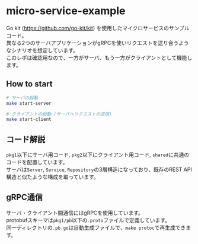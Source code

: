# micro-service-example

Go kit (https://github.com/go-kit/kit) を使用したマイクロサービスのサンプルコード。  
異なる2つのサーバアプリケーションがgRPCを使いリクエストを送り合うようなシナリオを想定しています。  
このレポは確認用なので、一方がサーバ、もう一方がクライアントとして機能します。

## How to start

```bash
# サーバの起動
make start-server

# クライアントの起動 (サーバへリクエストの送信)
make start-client
```

## コード解説

`pkg1`以下にサーバ用コード, `pkg2`以下にクライアント用コード, `shared`に共通のコードを配置しています。  
サーバは`Server`, `Service`, `Repository`の3層構造になっており、既存のREST API構造と似たような構成を取っています。

## gRPC通信
サーバ・クライアント間通信にはgRPCを使用しています。  
protobufスキーマは`pkg1/pb`以下の`.proto`ファイルで定義しています。  
同一ディレクトリの`.pb.go`は自動生成ファイルで、`make protoc`で再生成できます。 
